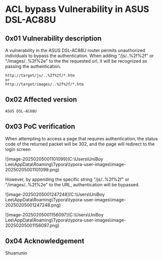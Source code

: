 #  ACL bypass Vulnerability in ASUS DSL-AC88U

## 0x01 Vulnerability description

A  vulnerability in the ASUS DSL-AC88U router permits unauthorized individuals to bypass the authentication. When adding "/js/..%2f%2f" or "/images/..%2f%2e" to the the requested url, it will be recognized as passing the authentication.

```
http://target/js/..%2f%2f/*.htm
or
http://target/images/..%2f%2f/*.htm
```

## 0x02 Affected version

``` 
ASUS DSL-AC88U
```

## 0x03 PoC verification

When attempting to access a page that requires authentication, the status code of the returned packet will be 302, and the page will redirect to the login screen

![image-20250205001101099](C:\Users\UniBoy Lee\AppData\Roaming\Typora\typora-user-images\image-20250205001101099.png)

However, by appending the specific string "/js/..%2f%2f" or "/images/..%2f%2e" to the URL, authentication will be bypassed.

![image-20250205001247248](C:\Users\UniBoy Lee\AppData\Roaming\Typora\typora-user-images\image-20250205001247248.png)

![image-20250205001156097](C:\Users\UniBoy Lee\AppData\Roaming\Typora\typora-user-images\image-20250205001156097.png)





## 0x04 Acknowledgement

Shuanunio